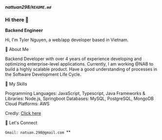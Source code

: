 ***nattuan298/`README.md`***
### Hi there 👋

**Backend Engineer**

Hi, I'm Tyler Nguyen, a web/app developer based in Vietnam.

🌟 About Me

Backend Developer with over 4 years of experience developing and optimizing enterprise-level applications.
Currently, I am working @NAB to build a highly scalable product.
Have a good understanding of processes in the Software Development Life Cycle.

🚀 My Skills

Programming Languages: JavaScript, Typescript, Java
Frameworks & Libraries: Node.js, Springboot
Databases: MySQL, PostgreSQL, MongoDB
Cloud Platforms: AWS

Credly: [Click here](https://www.credly.com/badges/3a787ad1-ff59-4633-bf48-a79e404733d2/public_url)

💬 Let's Connect

`Gmail: natuan.298@gmail.com `**

